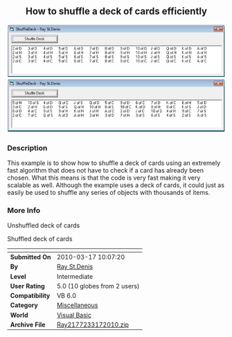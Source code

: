 ﻿<div align="center">

## How to shuffle a deck of cards efficiently

<img src="PIC2010317102438202.jpg">
</div>

### Description

This example is to show how to shuffle a deck of cards using an extremely fast algorithm that does not have to check if a card has already been chosen. What this means is that the code is very fast making it very scalable as well. Although the example uses a deck of cards, it could just as easily be used to shuffle any series of objects with thousands of items.
 
### More Info
 
Unshuffled deck of cards

Shuffled deck of cards


<span>             |<span>
---                |---
**Submitted On**   |2010-03-17 10:07:20
**By**             |[Ray St\.Denis](https://github.com/Planet-Source-Code/PSCIndex/blob/master/ByAuthor/ray-st-denis.md)
**Level**          |Intermediate
**User Rating**    |5.0 (10 globes from 2 users)
**Compatibility**  |VB 6\.0
**Category**       |[Miscellaneous](https://github.com/Planet-Source-Code/PSCIndex/blob/master/ByCategory/miscellaneous__1-1.md)
**World**          |[Visual Basic](https://github.com/Planet-Source-Code/PSCIndex/blob/master/ByWorld/visual-basic.md)
**Archive File**   |[Ray2177233172010\.zip](https://github.com/Planet-Source-Code/ray-st-denis-how-to-shuffle-a-deck-of-cards-efficiently__1-73004/archive/master.zip)








